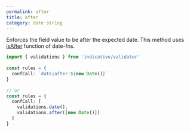 ```yaml
---
permalink: after
title: after
category: date string
---
```


Enforces the field value to be after the expected date.
This method uses [isAfter](https://date-fns.org/docs/isAfter) function of date-fns.
 
```ts
import { validations } from 'indicative/validator'
 
const rules = {
  confCall: `date|after:${new Date()}`
}
 
// or
const rules = {
  confCall: [
    validations.date(),
    validations.after([new Date()])
  ]
}
```